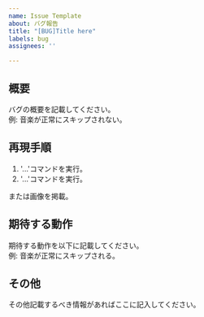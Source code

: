 ```yaml
---
name: Issue Template
about: バグ報告
title: "[BUG]Title here"
labels: bug
assignees: ''

---
```


## 概要
バグの概要を記載してください。  
例: 音楽が正常にスキップされない。

## 再現手順
1. '...'コマンドを実行。  
2. '...'コマンドを実行。

または画像を掲載。

## 期待する動作
期待する動作を以下に記載してください。  
例: 音楽が正常にスキップされる。

## その他
その他記載するべき情報があればここに記入してください。
